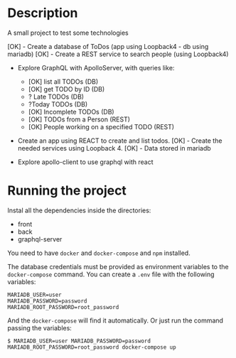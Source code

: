 Description
===========

A small project to test some technologies

[OK] - Create a database of ToDos (app using Loopback4 - db using mariadb) 
[OK] - Create a REST service to search people (using Loopback4)

- Explore GraphQL with ApolloServer, with queries like:
	- [OK] list all  TODOs (DB)
	- [OK] get TODO by ID (DB)
	- ? Late TODOs  (DB)
	- ?Today TODOs (DB)
	- [OK] Incomplete TODOs (DB)
	- [OK] TODOs from a Person (REST)
	- [OK] People working on a specified TODO (REST)

- Create an app using REACT to create and list todos.
[OK] - Create the needed services using Loopback 4.
[OK] - Data stored in mariadb
- Explore apollo-client to use graphql with react


Running the project
===================

Instal all the dependencies inside the directories:
- front
- back
- graphql-server

You need to have `docker` and `docker-compose` and `npm` installed.

The database credentials must be provided as environment variables to the `docker-compose` command. 
You can create a `.env` file with the following variables:
```
MARIADB_USER=user
MARIADB_PASSWORD=password
MARIADB_ROOT_PASSWORD=root_password
```

And the `docker-compose` will find it automatically. Or just run the command passing the variables:

```
$ MARIADB_USER=user MARIADB_PASSWORD=password MARIADB_ROOT_PASSWORD=root_password docker-compose up
```

